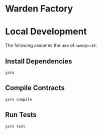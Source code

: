 # Warden Factory

# Local Development

The following assumes the use of `node@>=10`.

## Install Dependencies

`yarn`

## Compile Contracts

`yarn compile`

## Run Tests

`yarn test`

